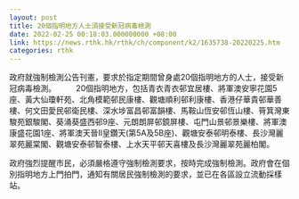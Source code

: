```yaml
---
layout: post
title: 20個指明地方人士須接受新冠病毒檢測
date: 2022-02-25 00:18:03.000000000 +08:00
link: https://news.rthk.hk/rthk/ch/component/k2/1635738-20220225.htm
categories: rthk
---
```


政府就強制檢測公告刊憲，要求於指定期間曾身處20個指明地方的人士，接受新冠病毒檢測。
　　
20個指明地方，包括青衣青衣邨宜居樓、將軍澳安寧花園5座、黃大仙瓊軒苑、北角模範邨民康樓、觀塘順利邨利康樓、香港仔華貴邨華善樓、何文田愛民邨衛民樓、深水埗富昌邨富韻樓、馬鞍山恆安邨恆山樓、筲箕灣東駿苑銀駿閣、葵涌葵盛西邨9座、元朗朗屏邨鏡屏樓、屯門山景邨景樂樓、將軍澳康盛花園1座、將軍澳天晉II皇鑽天(第5A及5B座)、觀塘安泰邨明泰樓、長沙灣麗翠苑麗棠閣、觀塘安泰邨智泰樓、上水天平邨天喜樓及長沙灣麗翠苑麗柏閣。

政府強烈提醒市民，必須嚴格遵守強制檢測要求，按時完成強制檢測。政府會在個別指明地方上門拍門，通知有關居民強制檢測的要求，並已在各區設立流動採樣站。

